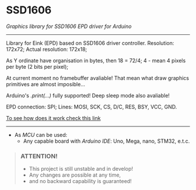 # SSD1606
*Graphics library for SSD1606 EPD driver for Arduino*
***

Library for Eink (EPD) based on SSD1606 driver controller.
Resolution: 172x72;
Actual resolution: 172x18;

As Y ordinate have organisation in bytes, then 18 = 72/4;
4 - mean 4 pixels per byte (2 bits per pixel);

At current moment no framebuffer avaliable!
That mean what draw graphics primitives are almost imposible...

Arduino's *.print(...)* fully supported!
Deep sleep mode also avaliable!

EPD connection: SPI;
Lines: MOSI, SCK, CS, D/C, RES, BSY, VCC, GND.

[To see how does it work check this link](https://www.youtube.com/channel/UCDXVQ9ZfQl8Ddeu_3qiwSiA "My YouTube channel")
***

  
* As *MCU* can be used:
  * Any capable board with *Arduino IDE*: Uno, Mega, nano, STM32, e.t.c.

> ### ATTENTION!
>  * This project is still unstable and in develop!
>  * Any changes are possible at any time,
>  * and no backward capability is guaranteed!
  
